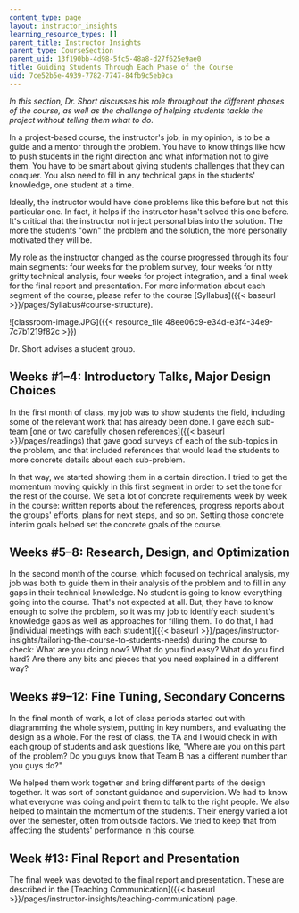 ```yaml
---
content_type: page
layout: instructor_insights
learning_resource_types: []
parent_title: Instructor Insights
parent_type: CourseSection
parent_uid: 13f190bb-4d98-5fc5-48a8-d27f625e9ae0
title: Guiding Students Through Each Phase of the Course
uid: 7ce52b5e-4939-7782-7747-84fb9c5eb9ca
---
```


_In this section, Dr. Short discusses his role throughout the different phases of the course, as well as the challenge of helping students tackle the project without telling them what to do._

In a project-based course, the instructor's job, in my opinion, is to be a guide and a mentor through the problem. You have to know things like how to push students in the right direction and what information not to give them. You have to be smart about giving students challenges that they can conquer. You also need to fill in any technical gaps in the students' knowledge, one student at a time.

Ideally, the instructor would have done problems like this before but not this particular one. In fact, it helps if the instructor hasn't solved this one before. It's critical that the instructor not inject personal bias into the solution. The more the students "own" the problem and the solution, the more personally motivated they will be.

My role as the instructor changed as the course progressed through its four main segments: four weeks for the problem survey, four weeks for nitty gritty technical analysis, four weeks for project integration, and a final week for the final report and presentation. For more information about each segment of the course, please refer to the course [Syllabus]({{< baseurl >}}/pages/Syllabus#course-structure).

![classroom-image.JPG]({{< resource_file 48ee06c9-e34d-e3f4-34e9-7c7b1219f82c >}})

Dr. Short advises a student group.

Weeks #1–4: Introductory Talks, Major Design Choices
----------------------------------------------------

In the first month of class, my job was to show students the field, including some of the relevant work that has already been done. I gave each sub-team [one or two carefully chosen references]({{< baseurl >}}/pages/readings) that gave good surveys of each of the sub-topics in the problem, and that included references that would lead the students to more concrete details about each sub-problem.

In that way, we started showing them in a certain direction. I tried to get the momentum moving quickly in this first segment in order to set the tone for the rest of the course. We set a lot of concrete requirements week by week in the course: written reports about the references, progress reports about the groups' efforts, plans for next steps, and so on. Setting those concrete interim goals helped set the concrete goals of the course.

Weeks #5–8: Research, Design, and Optimization
----------------------------------------------

In the second month of the course, which focused on technical analysis, my job was both to guide them in their analysis of the problem and to fill in any gaps in their technical knowledge. No student is going to know everything going into the course. That's not expected at all. But, they have to know enough to solve the problem, so it was my job to identify each student's knowledge gaps as well as approaches for filling them. To do that, I had [individual meetings with each student]({{< baseurl >}}/pages/instructor-insights/tailoring-the-course-to-students-needs) during the course to check: What are you doing now? What do you find easy? What do you find hard? Are there any bits and pieces that you need explained in a different way?

Weeks #9–12: Fine Tuning, Secondary Concerns
--------------------------------------------

In the final month of work, a lot of class periods started out with diagramming the whole system, putting in key numbers, and evaluating the design as a whole. For the rest of class, the TA and I would check in with each group of students and ask questions like, "Where are you on this part of the problem? Do you guys know that Team B has a different number than you guys do?"

We helped them work together and bring different parts of the design together. It was sort of constant guidance and supervision. We had to know what everyone was doing and point them to talk to the right people. We also helped to maintain the momentum of the students. Their energy varied a lot over the semester, often from outside factors. We tried to keep that from affecting the students' performance in this course.

Week #13: Final Report and Presentation
---------------------------------------

The final week was devoted to the final report and presentation. These are described in the [Teaching Communication]({{< baseurl >}}/pages/instructor-insights/teaching-communication) page.